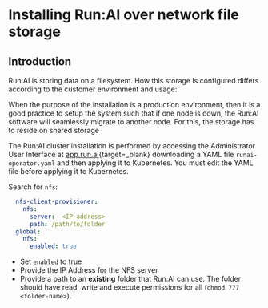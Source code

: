 # Installing Run:AI over network file storage

## Introduction

Run:AI is storing data on a filesystem. How this storage is configured differs according to the customer environment and usage:

When the purpose of the installation is a production environment, then it is a good practice to setup the system such that if one node is down, the Run:AI software will seamlessly migrate to another node. For this, the storage has to reside on shared storage

The Run:AI cluster installation is performed by accessing the Administrator User Interface at [app.run.ai](https://app.run.ai/){target=_blank} downloading a YAML file ``runai-operator.yaml`` and then applying it to Kubernetes. You must edit the YAML file before applying it to Kubernetes. 

Search for ``nfs``:

``` yaml
  nfs-client-provisioner:
    nfs:
      server:  <IP-address>
      path: /path/to/folder
  global:
    nfs:
      enabled: true
``` 


* Set ``enabled`` to true 
* Provide the  IP Address for the NFS server 
* Provide a path to an __existing__ folder that Run:AI can use. The folder should have read, write and execute permissions for all (``chmod 777 <folder-name>``).
